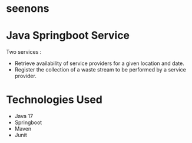 # seenons

# Java Springboot Service

Two services :
- Retrieve availability of service providers for a given location and date.
- Register the collection of a waste stream to be performed by a service provider.
  
# Technologies Used
- Java 17
- Springboot
- Maven
- Junit

  
